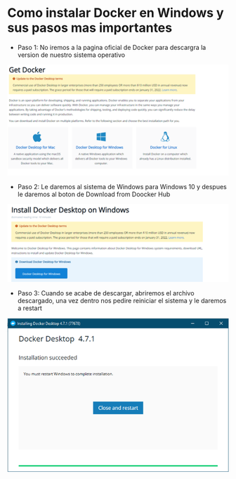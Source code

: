 # Como instalar Docker en Windows y sus pasos mas importantes

* Paso 1: No iremos a la pagina oficial de Docker para descargra la version de nuestro sistema operativo

![SO](https://github.com/AlejandroRocaMateu/Docker_Windows/blob/9ab1a44c87d057fe0fb18c3f52a8256d8e03ed09/1.PNG)



* Paso 2: Le daremos al sistema de Windows para Windows 10 y despues le daremos al boton de Download from Doocker Hub

![Descargar](https://github.com/AlejandroRocaMateu/Docker_Windows/blob/f7cb1c8fcc479ff3cc5d1ee25a04a05b017feb79/2.PNG)


* Paso 3: Cuando se acabe de descargar, abriremos el archivo descargado, una vez dentro nos pedire reiniciar el sistema y le daremos a restart

![Reiniciar](https://github.com/AlejandroRocaMateu/Docker_Windows/blob/85efcef8e746905a0833fd28eba1605bb63e57d7/3.PNG)
